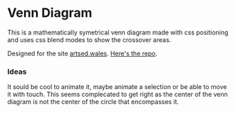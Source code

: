 # Venn Diagram

This is a mathematically symetrical venn diagram made with css positioning and uses css blend modes to show the crossover areas.

Designed for the site [artsed.wales](https://artsed.wales).
[Here's the repo](https://github.com/sciencefidelity/naen).

### Ideas

It sould be cool to animate it, maybe animate a selection or be able to move it with touch. This seems complecated to get right as the center of the venn diagram is not the center of the circle that encompasses it.